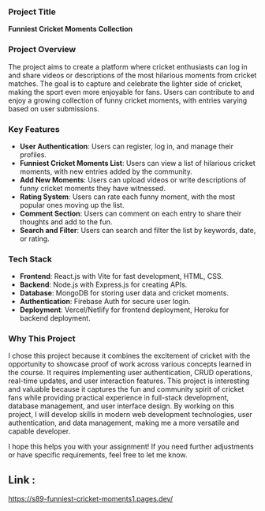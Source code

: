### Project Title
**Funniest Cricket Moments Collection**

### Project Overview
The project aims to create a platform where cricket enthusiasts can log in and share videos or descriptions of the most hilarious moments from cricket matches. The goal is to capture and celebrate the lighter side of cricket, making the sport even more enjoyable for fans. Users can contribute to and enjoy a growing collection of funny cricket moments, with entries varying based on user submissions.

### Key Features
- **User Authentication**: Users can register, log in, and manage their profiles.
- **Funniest Cricket Moments List**: Users can view a list of hilarious cricket moments, with new entries added by the community.
- **Add New Moments**: Users can upload videos or write descriptions of funny cricket moments they have witnessed.
- **Rating System**: Users can rate each funny moment, with the most popular ones moving up the list.
- **Comment Section**: Users can comment on each entry to share their thoughts and add to the fun.
- **Search and Filter**: Users can search and filter the list by keywords, date, or rating.

### Tech Stack
- **Frontend**: React.js with Vite for fast development, HTML, CSS.
- **Backend**: Node.js with Express.js for creating APIs.
- **Database**: MongoDB for storing user data and cricket moments.
- **Authentication**: Firebase Auth for secure user login.
- **Deployment**: Vercel/Netlify for frontend deployment, Heroku for backend deployment.

### Why This Project
I chose this project because it combines the excitement of cricket with the opportunity to showcase proof of work across various concepts learned in the course. It requires implementing user authentication, CRUD operations, real-time updates, and user interaction features. This project is interesting and valuable because it captures the fun and community spirit of cricket fans while providing practical experience in full-stack development, database management, and user interface design. By working on this project, I will develop skills in modern web development technologies, user authentication, and data management, making me a more versatile and capable developer.

I hope this helps you with your assignment! If you need further adjustments or have specific requirements, feel free to let me know.


## Link  :

 https://s89-funniest-cricket-moments1.pages.dev/